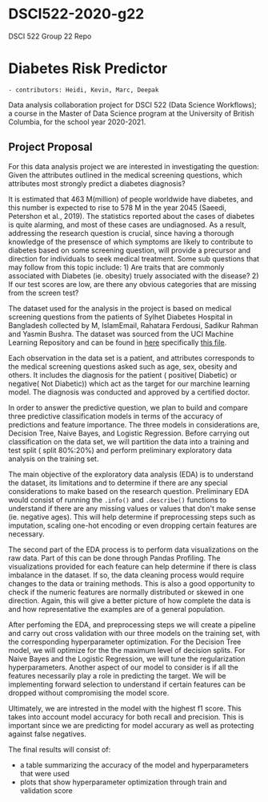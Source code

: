 # DSCI522-2020-g22
DSCI 522 Group 22 Repo

# Diabetes Risk Predictor

    - contributors: Heidi, Kevin, Marc, Deepak

Data analysis collaboration project for DSCI 522 (Data Science Workflows); a course in the Master of Data Science program at the University of British Columbia, for the school year 2020-2021.

## Project Proposal

For this data analysis project we are interested in investigating the question: Given the attributes outlined in the medical screening questions, which attributes most strongly predict a diabetes diagnosis?

It is estimated that 463 M(million) of people worldwide have diabetes, and this number is expected to rise to 578 M in the year 2045 (Saeedi, Petershon et al., 2019). The statistics reported about the cases of diabetes is quite alarming, and most of these cases are undiagnosed. As a result, addressing the research question is crucial, since having a thorough knowledge of the presensce of which symptoms are likely to contribute to diabetes based on some screening question, will provide a precursor and direction for individuals to seek medical treatment. Some sub questions that may follow from this topic include: 1) Are traits that are commonly associated with Diabetes (ie. obesity) truely associated with the disease? 2) If our test scores are low, are there any obvious categories that are missing from the screen test?

The dataset used for the analysis in the project is based on medical screening questions from the patients of Sylhet Diabetes Hospital in Bangladesh collected by M, IslamEmail, Rahatara Ferdousi, Sadikur Rahman and Yasmin Bushra. The dataset was sourced from the UCI Machine Learning Repository and can be found in [here](https://archive.ics.uci.edu/ml/datasets/Early+stage+diabetes+risk+prediction+dataset.) specifically [this file](https://archive.ics.uci.edu/ml/machine-learning-databases/00529/diabetes_data_upload.csv).

Each observation in the data set is a patient, and attributes corresponds to the medical screening questions asked such as age, sex, obesity and others. It includes the diagnosis for the patient ( positive( Diabetic) or negative( Not Diabetic)) which act as the target for our marchine learning model. The diagnosis was conducted and approved by a certified doctor.

In order to answer the predictive question, we plan to build and compare three predictive classification models in terms of the accuracy of predictions and feature importance. The three models in considerations are, Decision Tree, Naive Bayes, and Logistic Regression. Before carrying out classification on the data set, we will partition the data into a training and test split ( split 80%:20%) and perform preliminary exploratory data analysis on the training set.

The main objective of the exploratory data analysis (EDA) is to understand the dataset, its limitations and to determine if there are any special considerations to make based on the research question. Preliminary EDA would consist of running the `.info()` and `.describe()` functions to understand if there are any missing values or values that don't make sense (ie. negative ages). This will help determine if preprocessing steps such as imputation, scaling one-hot encoding or even dropping certain features are necessary. 

The second part of the EDA process is to perform data visualizations on the raw data. Part of this can be done through Pandas Profiling. The visualizations provided for each feature can help determine if there is class imbalance in the dataset. If so, the data cleaning process would require changes to the data or training methods. This is also a good opportunity to check if the numeric features are normally distributed or skewed in one direction. Again, this will give a better picture of how complete the data is and how representative the examples are of a general population. 

After perfoming the EDA, and preprocessing steps we will create a pipeline and carry out cross validation with our three models on the training set, with the corresponding hyperparameter optimization. For the Decision Tree model, we will optimize for the the maximum level of decision splits. For Naive Bayes and the Logistic Regression, we will tune the regularization hyperparameters. Another aspect of our model to consider is if all the features necessarily play a role in predicting the target. We will be implementing forward selection to understand if certain features can be dropped without compromising the model score. 

Ultimately, we are intrested in the model with the highest f1 score. This takes into account model accuracy for both recall and precision. This is important since we are predicting for model accurary as well as protecting against false negatives. 

The final results will consist of:
 * a table summarizing the accuracy of the model and hyperparameters that were used
 * plots that show hyperparameter optimization through train and validation score